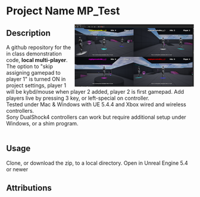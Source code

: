 # Project Name  MP_Test
<img src="Saved/LocalMultiPlayerLoRes.png" width="320"  align="right" />

## Description

A github repository for the in class demonstration code, **local multi-player**. The option to "skip assigning gamepad to player 1" is turned ON in project settings, player 1 will be kybd/mouse when player 2 added, player 2 is first gamepad. Add players live by pressing 3 key, or left-special on controller.<br>
Tested under Mac & Windows with UE 5.4.4 and Xbox wired and wireless controllers.<br>
Sony DualShock4 controllers can work but require additional setup under Windows, or a shim program.<br><br> 
 
## Usage
Clone, or download the zip, to a local directory. Open in Unreal Engine 5.4 or newer

## Attributions





